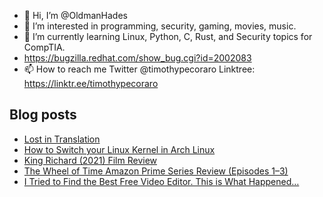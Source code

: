 - 👋 Hi, I’m @OldmanHades
- 👀 I’m interested in programming, security, gaming, movies, music.
- 🌱 I’m currently learning Linux, Python, C, Rust, and Security topics for CompTIA.
- https://bugzilla.redhat.com/show_bug.cgi?id=2002083
- 📫 How to reach me Twitter @timothypecoraro
Linktree: https://linktr.ee/timothypecoraro

## Blog posts
<!-- BLOG-POST-LIST:START -->
- [Lost in Translation](https://medium.com/@timothypecoraro/lost-in-translation-5924a89e2308?source=rss-5097f5c9b801------2)
- [How to Switch your Linux Kernel in Arch Linux](https://medium.com/codex/how-to-switch-your-linux-kernel-in-arch-linux-5a39569161d9?source=rss-5097f5c9b801------2)
- [King Richard &lpar;2021&rpar; Film Review](https://medium.com/@timothypecoraro/king-richard-2021-film-review-3b3e27aae32d?source=rss-5097f5c9b801------2)
- [The Wheel of Time Amazon Prime Series Review &lpar;Episodes 1–3&rpar;](https://medium.com/@timothypecoraro/the-wheel-of-time-amazon-prime-series-review-episodes-1-3-2e04bcc9fa0d?source=rss-5097f5c9b801------2)
- [I Tried to Find the Best Free Video Editor. This is What Happened…](https://medium.com/codex/i-tried-to-find-the-best-free-video-editor-this-is-what-happened-b22fb6df8218?source=rss-5097f5c9b801------2)
<!-- BLOG-POST-LIST:END -->
